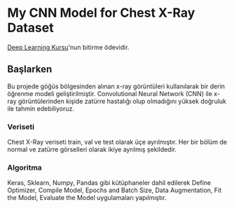 # My CNN Model for Chest X-Ray Dataset

[Deep Learning Kursu](https://www.udemy.com/course/deep-learning-ve-python-adan-zye-derin-ogrenme-5/)'nun bitirme ödevidir.

## Başlarken
Bu projede göğüs bölgesinden alınan x-ray görüntüleri kullanılarak bir derin öğrenme modeli geliştirilmiştir. Convolutional Neural Network (CNN) ile x-ray görüntülerinden kişide zatürre hastalığı olup olmadığını yüksek doğruluk ile tahmin edebiliyoruz.

### Veriseti
Chest X-Ray veriseti train, val ve test olarak üçe ayrılmıştır. Her bir bölüm de normal ve zatürre görselleri olarak ikiye ayrılmış şekildedir.

### Algoritma
Keras, Sklearn, Numpy, Pandas gibi kütüphaneler dahil edilerek Define Optimizer, Compile Model, Epochs and Batch Size, Data Augmentation, Fit the Model, Evaluate the Model uygulamaları yapılmıştır.